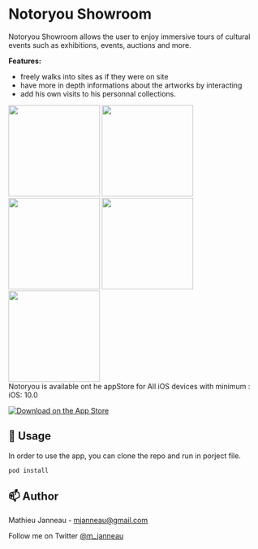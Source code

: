 
# Notoryou Showroom
Notoryou Showroom allows the user to enjoy immersive tours of cultural events such as exhibitions, events, auctions and more.

**Features:**

* freely walks into sites as if they were on site
* have more in depth informations about the artworks by interacting
* add his own visits to his personnal collections.
<div>
<img src="https://user-images.githubusercontent.com/23486492/40708009-91bff1c2-63f2-11e8-90b5-d7be185e3531.jpg" width="180">
<img src="https://user-images.githubusercontent.com/23486492/40708014-96cd2dc4-63f2-11e8-8ad6-4c41073553c9.jpg" width="180">
<img src="https://user-images.githubusercontent.com/23486492/40708019-991a6c18-63f2-11e8-97c8-c0c8b473a1d6.jpg" width="180">
<img src="https://user-images.githubusercontent.com/23486492/40708023-9bfe7be0-63f2-11e8-8370-682398146303.jpg" width="180">
<img src="https://user-images.githubusercontent.com/23486492/40708028-9e3326c2-63f2-11e8-8633-4cd1ebd63b49.jpg" width="180">
  </div>
Notoryou is available ont he appStore for All iOS devices with minimum : iOS: 10.0

[![Download on the App Store](http://linkmaker.itunes.apple.com/assets/shared/badges/en-gb/appstore-lrg.svg)](https://itunes.apple.com/fr/app/notoryou-showroom/id1383639461?mt=8)

## 🔧 Usage

In order to use the app, you can clone the repo and run in porject file.

`pod install`

## 📫 Author

Mathieu Janneau - <mjanneau@gmail.com>

Follow me on Twitter [@m_janneau](https://twitter.com/m_janneau)

